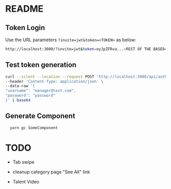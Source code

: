 # README

## Token Login

Use the URL parameters `?invite=jwt&token=<TOKEN>` as below:

```sh
http://localhost:3000/?invite=jwt&token=eyJpZFRva...<REST OF THE BASE64 TOKEN>...WTVXNFJJRk1qbVREYyJ9
```

## Test token generation

```sh
curl --silent --location --request POST 'http://localhost:3080/api/auth/v1/auth/tokens/grant' \
--header 'Content-Type: application/json' \
--data-raw '{
"username": "manager@test.com",
"password": "password"
}' | base64
```

## Generate Component

```
  yarn gc SomeComponent
```

# TODO


- Tab swipe
- cleanup category page "See All" link

- Talent Video